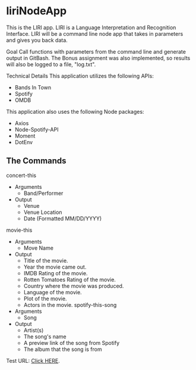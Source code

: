 # liriNodeApp
This is the LIRI app.  LIRI is a Language Interpretation and Recognition Interface. LIRI will be a command line node app that takes in parameters and gives you back data.

Goal
Call functions with parameters from the command line and generate output in GitBash.  The Bonus assignment was also implemented, so results will also be logged to a file, "log.txt".  

Technical Details
This application utilizes the following APIs:

* Bands In Town
* Spotify
* OMDB

This application also uses the following Node packages:
* Axios
* Node-Spotify-API
* Moment
* DotEnv

## The Commands ##
concert-this 
* Arguments
  * Band/Performer
* Output
  * Venue
  * Venue Location
  * Date (Formatted MM/DD/YYYY)
  
 movie-this
 * Arguments
   * Move Name
 * Output
   * Title of the movie.
   * Year the movie came out.
   * IMDB Rating of the movie.
   * Rotten Tomatoes Rating of the movie.
   * Country where the movie was produced.
   * Language of the movie.
   * Plot of the movie.
   * Actors in the movie.
spotify-this-song
* Arguments
  * Song
* Output
  * Artist(s)
  * The song's name
  * A preview link of the song from Spotify
  * The album that the song is from

Test URL:  [Click HERE](https://drive.google.com/open?id=1fjm3pj0Fic4sc1C2VX2RjvNjjJZP_ZOc).

